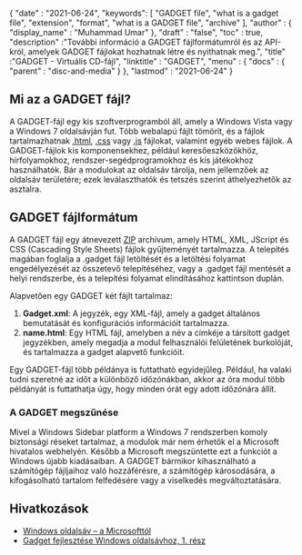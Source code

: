 {
  "date" : "2021-06-24",
  "keywords": [ "GADGET file", "what is a gadget file", "extension", "format", "what is a GADGET file", "archive" ],
  "author" : {
    "display_name" : "Muhammad Umar"
},
  "draft" : "false",
   "toc" : true,
  "description" :"További információ a GADGET fájlformátumról és az API-król, amelyek GADGET fájlokat hozhatnak létre és nyithatnak meg.",
  "title" :"GADGET - Virtuális CD-fájl",
  "linktitle" : "GADGET",
  "menu" : {
    "docs" : {
      "parent" : "disc-and-media"
}
},
  "lastmod" : "2021-06-24"
}

## Mi az a GADGET fájl?

A GADGET-fájl egy kis szoftverprogramból áll, amely a Windows Vista vagy a Windows 7 oldalsávján fut. Több webalapú fájlt tömörít, és a fájlok tartalmazhatnak [.html](/hu/web/html/), [.css](/hu/web/css) vagy [.js](/hu/web/js/) fájlokat, valamint egyéb webes fájlok. A GADGET-fájlok kis komponensekhez, például keresőeszközökhöz, hírfolyamokhoz, rendszer-segédprogramokhoz és kis játékokhoz használhatók. Bár a modulokat az oldalsáv tárolja, nem jellemzőek az oldalsáv területére; ezek leválaszthatók és tetszés szerint áthelyezhetők az asztalra.

## GADGET fájlformátum

A GADGET fájl egy átnevezett [ZIP](/hu/compression/zip/) archívum, amely HTML, XML, JScript és CSS (Cascading Style Sheets) fájlok gyűjteményét tartalmazza. A telepítés magában foglalja a .gadget fájl letöltését és a letöltési folyamat engedélyezését az összetevő telepítéséhez, vagy a .gadget fájl mentését a helyi rendszerbe, és a telepítési folyamat elindításához kattintson duplán.

Alapvetően egy GADGET két fájlt tartalmaz:

1. **Gadget.xml**: A jegyzék, egy XML-fájl, amely a gadget általános bemutatását és konfigurációs információit tartalmazza.
2. **name.html**: Egy HTML fájl, amelyben a név a<name> címkéje a társított gadget jegyzékben, amely megadja a modul felhasználói felületének burkolóját, és tartalmazza a gadget alapvető funkcióit.

Egy GADGET-fájl több példánya is futtatható egyidejűleg. Például, ha valaki tudni szeretné az időt a különböző időzónákban, akkor az óra modul több példányát is futtathatja úgy, hogy minden órát egy adott időzónára állít.

### A GADGET megszűnése

Mivel a Windows Sidebar platform a Windows 7 rendszerben komoly biztonsági réseket tartalmaz, a modulok már nem érhetők el a Microsoft hivatalos webhelyén. Később a Microsoft megszüntette ezt a funkciót a Windows újabb kiadásaiban. A GADGET bármikor kihasználható a számítógép fájljaihoz való hozzáférésre, a számítógép károsodására, a kifogásolható tartalom felfedésére vagy a viselkedés megváltoztatására.

## Hivatkozások

* [Windows oldalsáv – a Microsofttól](https://docs.microsoft.com/en-us/previous-versions/windows/desktop/sidebar/-sidebar-entry)
* [Gadget fejlesztése Windows oldalsávhoz, 1. rész](https://docs.microsoft.com/en-us/previous-versions/windows/desktop/sidebar/-sidebar-overview-gdo)

